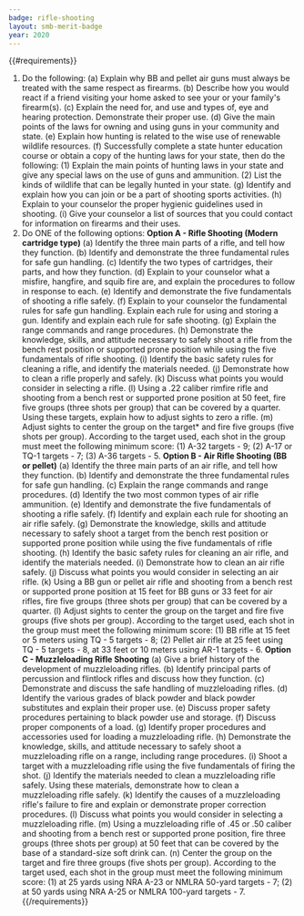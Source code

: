 ```yaml
---
badge: rifle-shooting
layout: smb-merit-badge
year: 2020
---
```


{{#requirements}}
1. Do the following:
    (a) Explain why BB and pellet air guns must always be treated with the same respect as firearms.
    (b) Describe how you would react if a friend visiting your home asked to see your or your family's firearm(s).
    (c) Explain the need for, and use and types of, eye and hearing protection. Demonstrate their proper use.
    (d) Give the main points of the laws for owning and using guns in your community and state.
    (e) Explain how hunting is related to the wise use of renewable wildlife resources.
    (f) Successfully complete a state hunter education course or obtain a copy of the hunting laws for your state, then do the following:
    (1) Explain the main points of hunting laws in your state and give any special laws on the use of guns and ammunition.
    (2) List the kinds of wildlife that can be legally hunted in your state.
    (g) Identify and explain how you can join or be a part of shooting sports activities.
    (h) Explain to your counselor the proper hygienic guidelines used in shooting.
    (i) Give your counselor a list of sources that you could contact for information on firearms and their uses.
2. Do ONE of the following options:
    **Option A - Rifle Shooting (Modern cartridge type)**
    (a) Identify the three main parts of a rifle, and tell how they function.
    (b) Identify and demonstrate the three fundamental rules for safe gun handling.
    (c) Identify the two types of cartridges, their parts, and how they function.
    (d) Explain to your counselor what a misfire, hangfire, and squib fire are, and explain the procedures to follow in response to each.
    (e) Identify and demonstrate the five fundamentals of shooting a rifle safely.
    (f) Explain to your counselor the fundamental rules for safe gun handling. Explain each rule for using and storing a gun. Identify and explain each rule for safe shooting.
    (g) Explain the range commands and range procedures.
    (h) Demonstrate the knowledge, skills, and attitude necessary to safely shoot a rifle from the bench rest position or supported prone position while using the five fundamentals of rifle shooting.
    (i) Identify the basic safety rules for cleaning a rifle, and identify the materials needed.
    (j) Demonstrate how to clean a rifle properly and safely.
    (k) Discuss what points you would consider in selecting a rifle.
    (l) Using a .22 caliber rimfire rifle and shooting from a bench rest or supported prone position at 50 feet, fire five groups (three shots per group) that can be covered by a quarter. Using these targets, explain how to adjust sights to zero a rifle.
    (m) Adjust sights to center the group on the target* and fire five groups (five shots per group). According to the target used, each shot in the group must meet the following minimum score: (1) A-32 targets - 9; (2) A-17 or TQ-1 targets - 7; (3) A-36 targets - 5.
    **Option B - Air Rifle Shooting (BB or pellet)**
    (a) Identify the three main parts of an air rifle, and tell how they function.
    (b) Identify and demonstrate the three fundamental rules for safe gun handling.
    (c) Explain the range commands and range procedures.
    (d) Identify the two most common types of air rifle ammunition.
    (e) Identify and demonstrate the five fundamentals of shooting a rifle safely.
    (f) Identify and explain each rule for shooting an air rifle safely.
    (g) Demonstrate the knowledge, skills and attitude necessary to safely shoot a target from the bench rest position or supported prone position while using the five fundamentals of rifle shooting.
    (h) Identify the basic safety rules for cleaning an air rifle, and identify the materials needed.
    (i) Demonstrate how to clean an air rifle safely.
    (j) Discuss what points you would consider in selecting an air rifle.
    (k) Using a BB gun or pellet air rifle and shooting from a bench rest or supported prone position at 15 feet for BB guns or 33 feet for air rifles, fire five groups (three shots per group) that can be covered by a quarter.
    (l) Adjust sights to center the group on the target and fire five groups (five shots per group). According to the target used, each shot in the group must meet the following minimum score: (1) BB rifle at 15 feet or 5 meters using TQ - 5 targets - 8; (2) Pellet air rifle at 25 feet using TQ - 5 targets - 8, at 33 feet or 10 meters using AR-1 targets - 6.
    **Option C - Muzzleloading Rifle Shooting**
    (a) Give a brief history of the development of muzzleloading rifles.
    (b) Identify principal parts of percussion and flintlock rifles and discuss how they function.
    (c) Demonstrate and discuss the safe handling of muzzleloading rifles.
    (d) Identify the various grades of black powder and black powder substitutes and explain their proper use.
    (e) Discuss proper safety procedures pertaining to black powder use and storage.
    (f) Discuss proper components of a load.
    (g) Identify proper procedures and accessories used for loading a muzzleloading rifle.
    (h) Demonstrate the knowledge, skills, and attitude necessary to safely shoot a muzzleloading rifle on a range, including range procedures.
    (i) Shoot a target with a muzzleloading rifle using the five fundamentals of firing the shot.
    (j) Identify the materials needed to clean a muzzleloading rifle safely. Using these materials, demonstrate how to clean a muzzleloading rifle safely.
    (k) Identify the causes of a muzzleloading rifle's failure to fire and explain or demonstrate proper correction procedures.
    (l) Discuss what points you would consider in selecting a muzzleloading rifle.
    (m) Using a muzzleloading rifle of .45 or .50 caliber and shooting from a bench rest or supported prone position, fire three groups (three shots per group) at 50 feet that can be covered by the base of a standard-size soft drink can.
    (n) Center the group on the target and fire three groups (five shots per group). According to the target used, each shot in the group must meet the following minimum score: (1) at 25 yards using NRA A-23 or NMLRA 50-yard targets - 7; (2) at 50 yards using NRA A-25 or NMLRA 100-yard targets - 7.
{{/requirements}}
